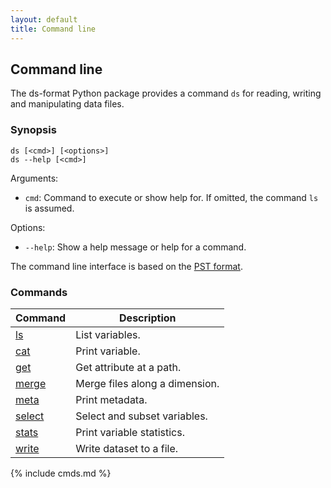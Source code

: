 ```yaml
---
layout: default
title: Command line
---
```


## Command line

The ds-format Python package provides a command `ds` for reading, writing and
manipulating data files.

### Synopsis

```
ds [<cmd>] [<options>]
ds --help [<cmd>]
```

Arguments:

- `cmd`: Command to execute or show help for. If omitted, the command `ls` is assumed.

Options:

- `--help`: Show a help message or help for a command.

The command line interface is based on the [PST format](https://github.com/peterkuma/pst).

### Commands

| Command | Description |
| --- | --- |
| [ls](#ls) | List variables. |
| [cat](#cat) | Print variable. |
| [get](#get) | Get attribute at a path. |
| [merge](#merge) | Merge files along a dimension. |
| [meta](#meta) | Print metadata. |
| [select](#select) | Select and subset variables. |
| [stats](#stats) | Print variable statistics. |
| [write](#write) | Write dataset to a file. |

{% include cmds.md %}
